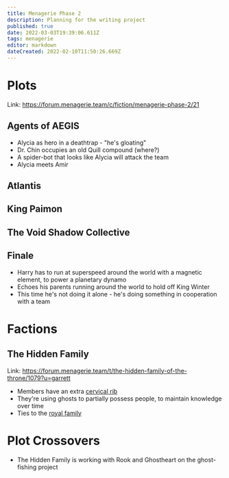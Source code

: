 ```yaml
---
title: Menagerie Phase 2
description: Planning for the writing project
published: true
date: 2022-03-03T19:39:06.611Z
tags: menagerie
editor: markdown
dateCreated: 2022-02-10T11:50:26.669Z
---
```


# Plots

Link: https://forum.menagerie.team/c/fiction/menagerie-phase-2/21

## Agents of AEGIS

* Alycia as hero in a deathtrap - "he's gloating"
* Dr. Chin occupies an old Quill compound (where?)
* A spider-bot that looks like Alycia will attack the team
* Alycia meets Amir

## Atlantis

## King Paimon

## The Void Shadow Collective

## Finale

* Harry has to run at superspeed around the world with a magnetic element, to power a planetary dynamo
* Echoes his parents running around the world to hold off King Winter
* This time he's not doing it alone - he's doing something in cooperation with a team

# Factions

## The Hidden Family

Link: https://forum.menagerie.team/t/the-hidden-family-of-the-throne/1079?u=garrett

* Members have an extra [cervical rib](https://en.wikipedia.org/wiki/Cervical_rib)
* They're using ghosts to partially possess people, to maintain knowledge over time
* Ties to the [royal family](https://en.wikipedia.org/wiki/History_of_Iceland#Iceland_under_Norwegian_and_Danish_kings_(1262%E2%80%931944))

# Plot Crossovers

* The Hidden Family is working with Rook and Ghostheart on the ghost-fishing project
